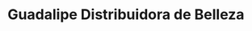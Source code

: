 ---
title: "Guadalipe Distribuidora de Belleza"
url: /pereira/guadalipe-distribuidora-de-belleza/
shop: cosméticos
---